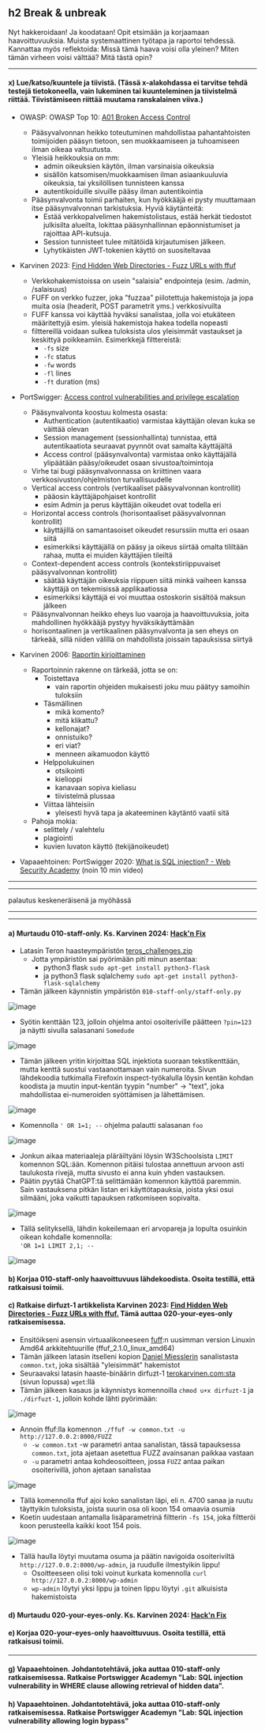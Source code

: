 ## h2 Break & unbreak

Nyt hakkeroidaan! Ja koodataan!
Opit etsimään ja korjaamaan haavoittuvuuksia.
Muista systemaattinen työtapa ja raportoi tehdessä. Kannattaa myös reflektoida: Missä tämä haava voisi olla yleinen? Miten tämän virheen voisi välttää? Mitä tästä opin?

---
#### x) Lue/katso/kuuntele ja tiivistä. (Tässä x-alakohdassa ei tarvitse tehdä testejä tietokoneella, vain lukeminen tai kuunteleminen ja tiivistelmä riittää. Tiivistämiseen riittää muutama ranskalainen viiva.)

- OWASP: OWASP Top 10: [A01 Broken Access Control](https://owasp.org/Top10/A01_2021-Broken_Access_Control/)
  - Pääsyvalvonnan heikko toteutuminen mahdollistaa pahantahtoisten toimijoiden pääsyn tietoon, sen muokkaamiseen ja tuhoamiseen ilman oikeaa valtuutusta.
  - Yleisiä heikkouksia on mm:
    - admin oikeuksien käytön, ilman varsinaisia oikeuksia
    - sisällön katsomisen/muokkaamisen ilman asiaankuuluvia oikeuksia, tai yksilöllisen tunnisteen kanssa
    - autentikoiduille sivuille pääsy ilman autentikointia
  - Pääsynvalvonta toimii parhaiten, kun hyökkääjä ei pysty muuttamaan itse pääsynvalvonnan tarkistuksia. Hyviä käytänteitä:
    - Estää verkkopalvelimen hakemistolistaus, estää herkät tiedostot julkisilta alueilta, lokittaa pääsynhallinnan epäonnistumiset ja rajoittaa API-kutsuja.
    - Session tunnisteet tulee mitätöidä kirjautumisen jälkeen.
    - Lyhytikäisten JWT-tokenien käyttö on suositeltavaa

- Karvinen 2023: [Find Hidden Web Directories - Fuzz URLs with ffuf](https://terokarvinen.com/2023/fuzz-urls-find-hidden-directories/)
  - Verkkohakemistoissa on usein "salaisia" endpointeja (esim. /admin, /salaisuus)
  - FUFF on verkko fuzzer, joka "fuzzaa" piilotettuja hakemistoja ja jopa muita osia (headerit, POST parametrit yms.) verkkosivuilta
  - FUFF kanssa voi käyttää hyväksi sanalistaa, jolla voi etukäteen määritettyjä esim. yleisiä hakemistoja hakea todella nopeasti
  - filttereillä voidaan sulkea tuloksista ulos yleisimmät vastaukset ja keskittyä poikkeamiin. Esimerkkejä filttereistä:
    - `-fs`  size
    - `-fc`  status
    - `-fw`  words
    - `-fl`  lines
    - `-ft`  duration (ms)

- PortSwigger: [Access control vulnerabilities and privilege escalation](https://portswigger.net/web-security/access-control)
  - Pääsynvalvonta koostuu kolmesta osasta:
    - Authentication (autentikaatio) varmistaa käyttäjän olevan kuka se väittää olevan
    - Session management (sessionhallinta) tunnistaa, että autentikaatiota seuraavat pyynnöt ovat samalta käyttäjältä
    - Access control (pääsynvalvonta) varmistaa onko käyttäjällä ylipäätään pääsy/oikeudet osaan sivustoa/toimintoja
  - Virhe tai bugi pääsynvalvonnassa on kriittinen vaara verkkosivuston/ohjelmiston turvallisuudelle
  - Vertical access controls (vertikaaliset pääsyvalvonnan kontrollit)
    - pääosin käyttäjäpohjaiset kontrollit
    - esim Admin ja perus käyttäjän oikeudet ovat todella eri
  - Horizontal access controls (horisontaaliset pääsyvalvonnan kontrollit)
    - käyttäjillä on samantasoiset oikeudet resurssiin mutta eri osaan siitä
    - esimerkiksi käyttäjällä on pääsy ja oikeus siirtää omalta tililtään rahaa, mutta ei muiden käyttäjien tileiltä
  - Context-dependent access controls (kontekstiriippuvaiset pääsyvalvonnan kontrollit)
    - säätää käyttäjän oikeuksia riippuen siitä minkä vaiheen kanssa käyttäjä on tekemisissä applikaatiossa
    - esimerkiksi käyttäjä ei voi muuttaa ostoskorin sisältöä maksun jälkeen
  - Pääsynvalvonnan heikko eheys luo vaaroja ja haavoittuvuksia, joita mahdollinen hyökkääjä pystyy hyväksikäyttämään
  - horisontaalinen ja vertikaalinen pääsynvalvonta ja sen eheys on tärkeää, sillä niiden välillä on mahdollista joissain tapauksissa siirtyä

- Karvinen 2006: [Raportin kirjoittaminen](https://terokarvinen.com/2006/raportin-kirjoittaminen-4/)
  - Raportoinnin rakenne on tärkeää, jotta se on:
    - Toistettava
      - vain raportin ohjeiden mukaisesti joku muu päätyy samoihin tuloksiin
    - Täsmällinen
      - mikä komento?
      - mitä klikattu?
      - kellonajat?
      - onnistuiko?
      - eri viat?
      - menneen aikamuodon käyttö
    - Helppolukuinen
      - otsikointi
      - kielioppi
      - kanavaan sopiva kieliasu
      - tiivistelmä plussaa
    - Viittaa lähteisiin
      - yleisesti hyvä tapa ja akateeminen käytäntö vaatii sitä
  - Pahoja mokia:
    - selittely / valehtelu
    - plagiointi
    - kuvien luvaton käyttö (tekijänoikeudet)

- Vapaaehtoinen: PortSwigger 2020: [What is SQL injection? - Web Security Academy](https://www.youtube.com/watch?v=wX6tszfgYp4) (noin 10 min video)

---
---
palautus keskeneräisenä ja myöhässä

---
---
#### a) Murtaudu 010-staff-only. Ks. Karvinen 2024: [Hack'n Fix](https://terokarvinen.com/hack-n-fix/)
- Latasin Teron haasteympäristön [teros_challenges.zip](https://terokarvinen.com/hack-n-fix/)
  - Jotta ympäristön sai pyörimään piti minun asentaa:
    - python3 flask `sudo apt-get install python3-flask`
    - ja python3 flask sqlalchemy `sudo apt-get install python3-flask-sqlalchemy`
- Tämän jälkeen käynnistin ympäristön `010-staff-only/staff-only.py`

![image](https://github.com/user-attachments/assets/9332d1a8-02c1-4c27-9114-de278ab807c1)

- Syötin kenttään 123, jolloin ohjelma antoi osoiteriville päätteen `?pin=123` ja näytti sivulla salasanani `Somedude`

![image](https://github.com/user-attachments/assets/7fc0ef01-9f6e-42e8-bcd2-84e8f053726d)

- Tämän jälkeen yritin kirjoittaa SQL injektiota suoraan tekstikenttään, mutta kenttä suostui vastaanottamaan vain numeroita. Sivun lähdekoodia tutkimalla Firefoxin inspect-työkalulla löysin kentän kohdan koodista ja muutin input-kentän tyypin "number" -> "text", joka mahdollistaa ei-numeroiden syöttämisen ja lähettämisen.

![image](https://github.com/user-attachments/assets/0ab5baf8-423f-4988-9cb2-6da1154a97b7)

- Komennolla `' OR 1=1; --` ohjelma palautti salasanan `foo`

![image](https://github.com/user-attachments/assets/0c009ead-5889-4dac-a938-2a04a00e977a)

- Jonkun aikaa materiaaleja pläräiltyäni löysin W3Schoolsista `LIMIT` komennon SQL:ään. Komennon pitäisi tulostaa annettuun arvoon asti taulukosta rivejä, mutta sivusto ei anna kuin yhden vastauksen.
- Päätin pyytää ChatGPT:tä selittämään komennon käyttöä paremmin. Sain vastauksena pitkän listan eri käyttötapauksia, joista yksi osui silmääni, joka vaikutti tapauksen ratkomiseen sopivalta.

![image](https://github.com/user-attachments/assets/45ce362b-f4b6-4200-8533-85448d34d0d9)

- Tällä selityksellä, lähdin kokeilemaan eri arvopareja ja lopulta osuinkin oikean kohdalle komennolla: <br> `'OR 1=1 LIMIT 2,1; --`

![image](https://github.com/user-attachments/assets/428ec360-7553-446c-8147-3bd1a013d6dc)



#### b) Korjaa 010-staff-only haavoittuvuus lähdekoodista. Osoita testillä, että ratkaisusi toimii.


#### c) Ratkaise dirfuzt-1 artikkelista Karvinen 2023: [Find Hidden Web Directories - Fuzz URLs with ffuf.](https://terokarvinen.com/2023/fuzz-urls-find-hidden-directories/) Tämä auttaa 020-your-eyes-only ratkaisemisessa.
- Ensitöikseni asensin virtuaalikoneeseen [fuff](https://github.com/ffuf/ffuf/releases):n uusimman version Linuxin Amd64 arkkitehtuurille (ffuf_2.1.0_linux_amd64)
- Tämän jälkeen latasin itselleni kopion [Daniel Miesslerin](https://raw.githubusercontent.com/danielmiessler/SecLists/master/Discovery/Web-Content/common.txt) sanalistasta `common.txt`, joka sisältää "yleisimmät" hakemistot
- Seuraavaksi latasin haaste-binäärin dirfuzt-1 [terokarvinen.com:sta](https://terokarvinen.com/2023/fuzz-urls-find-hidden-directories/) (sivun lopussa) `wget`:llä
- Tämän jälkeen kasaus ja käynnistys komennoilla `chmod u+x dirfuzt-1` ja `./dirfuzt-1`, jolloin kohde lähti pyörimään:

![image](https://github.com/user-attachments/assets/9a8636e3-9d2f-4ebd-9dee-2de88d116eb6)

- Annoin ffuf:lla komennon `./ffuf -w common.txt -u http://127.0.0.2:8000/FUZZ`
  - `-w common.txt` -w parametri antaa sanalistan, tässä tapauksessa `common.txt`, jota ajetaan asetettua FUZZ avainsanan paikkaa vastaan
  - `-u` parametri antaa kohdeosoitteen, jossa `FUZZ` antaa paikan osoiterivillä, johon ajetaan sanalistaa
  
![image](https://github.com/user-attachments/assets/59631a5c-5d76-423d-b424-c596cc4ec082)

- Tällä komennolla ffuf ajoi koko sanalistan läpi, eli n. 4700 sanaa ja ruutu täyttyikin tuloksista, joista suurin osa oli koon 154 omaavia osumia
- Koetin uudestaan antamalla lisäparametrinä filtterin `-fs 154`, joka filtteröi koon perusteella kaikki koot 154 pois.

![image](https://github.com/user-attachments/assets/7c90e091-ca83-4c6f-9098-6bb4d270db33)

- Tällä haulla löytyi muutama osuma ja päätin navigoida osoiteriviltä `http://127.0.0.2:8000/wp-admin`, ja ruudulle ilmestyikin lippu!
  - Osoitteeseen olisi toki voinut kurkata komennolla `curl http://127.0.0.2:8000/wp-admin`
  - `wp-admin` löytyi yksi lippu ja toinen lippu löytyi `.git` alkuisista hakemistoista


#### d) Murtaudu 020-your-eyes-only. Ks. Karvinen 2024: [Hack'n Fix](https://terokarvinen.com/hack-n-fix/)


#### e) Korjaa 020-your-eyes-only haavoittuvuus. Osoita testillä, että ratkaisusi toimii.

---
#### g) Vapaaehtoinen. Johdantotehtävä, joka auttaa 010-staff-only ratkaisemisessa. Ratkaise Portswigger Academyn "Lab: SQL injection vulnerability in WHERE clause allowing retrieval of hidden data".

#### h) Vapaaehtoinen. Johdantotehtävä, joka auttaa 010-staff-only ratkaisemisessa. Ratkaise Portswigger Academyn "Lab: SQL injection vulnerability allowing login bypass"
